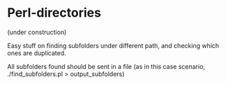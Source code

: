 # Perl-directories
(under construction)

Easy stuff on finding subfolders under different path, and checking which ones are duplicated.

All subfolders found should be sent in a file 
 (as in this case scenario, ./find_subfolders.pl > output_subfolders)
